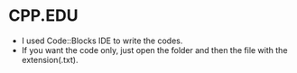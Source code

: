 # CPP.EDU
- I used Code::Blocks IDE to write the codes.
- If you want the code only, just open the folder and then the file with the extension(.txt).
